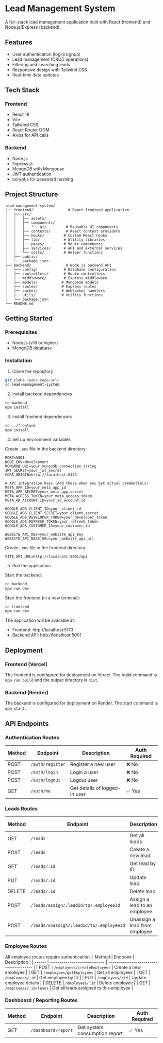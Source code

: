 # Lead Management System

A full-stack lead management application built with React (frontend) and Node.js/Express (backend).

## Features

- User authentication (login/signup)
- Lead management (CRUD operations)
- Filtering and searching leads
- Responsive design with Tailwind CSS
- Real-time data updates

## Tech Stack

### Frontend

- React 19
- Vite
- Tailwind CSS
- React Router DOM
- Axios for API calls

### Backend

- Node.js
- Express.js
- MongoDB with Mongoose
- JWT authentication
- bcryptjs for password hashing

## Project Structure

```
lead-management-system/
├── frontend/                # React frontend application
│   ├── src/
│   │   ├── assets/
│   │   ├── components/
│   │   │   └── ui/         # Reusable UI components
│   │   ├── contexts/       # React context providers
│   │   ├── hooks/         # Custom React hooks
│   │   ├── lib/           # Utility libraries
│   │   ├── pages/         # Route components
│   │   ├── services/      # API and external services
│   │   └── utils/         # Helper functions
│   ├── public/
│   └── package.json
├── backend/                # Node.js backend API
│   ├── config/            # Database configuration
│   ├── controllers/       # Route controllers
│   ├── middleware/        # Express middleware
│   ├── models/           # Mongoose models
│   ├── routes/           # Express routes
│   ├── socket/           # WebSocket handlers
│   ├── utils/            # Utility functions
│   └── package.json
└── README.md
```

## Getting Started

### Prerequisites

- Node.js (v18 or higher)
- MongoDB database

### Installation

1. Clone the repository

```bash
git clone <your-repo-url>
cd lead-management-system
```

2. Install backend dependencies

```bash
cd backend
npm install
```

3. Install frontend dependencies

```bash
cd ../frontend
npm install
```

4. Set up environment variables

Create `.env` file in the backend directory:

```env
PORT=5001
NODE_ENV=development
MONGODB_URI=your_mongodb_connection_string
JWT_SECRET=your_jwt_secret
CORS_ORIGIN=http://localhost:5173

# API Integration Keys (Add these when you get actual credentials)
META_APP_ID=your_meta_app_id
META_APP_SECRET=your_meta_app_secret
META_ACCESS_TOKEN=your_meta_access_token
META_AD_ACCOUNT_ID=your_ad_account_id

GOOGLE_ADS_CLIENT_ID=your_client_id
GOOGLE_ADS_CLIENT_SECRET=your_client_secret
GOOGLE_ADS_DEVELOPER_TOKEN=your_developer_token
GOOGLE_ADS_REFRESH_TOKEN=your_refresh_token
GOOGLE_ADS_CUSTOMER_ID=your_customer_id

WEBSITE_API_KEY=your_website_api_key
WEBSITE_API_BASE_URL=your_website_api_url
```

Create `.env` file in the frontend directory:

```env
VITE_API_URL=http://localhost:5001/api
```

5. Run the application

Start the backend:

```bash
cd backend
npm run dev
```

Start the frontend (in a new terminal):

```bash
cd frontend
npm run dev
```

The application will be available at:

- Frontend: http://localhost:5173
- Backend API: http://localhost:5001

## Deployment

### Frontend (Vercel)

The frontend is configured for deployment on Vercel. The build command is `npm run build` and the output directory is `dist`.

### Backend (Render)

The backend is configured for deployment on Render. The start command is `npm start`.

## API Endpoints

### Authentication Routes

| Method | Endpoint         | Description                   | Auth Required |
| ------ | ---------------- | ----------------------------- | ------------- |
| POST   | `/auth/register` | Register a new user           | ❌ No          |
| POST   | `/auth/login`    | Login a user                  | ❌ No          |
| POST   | `/auth/logout`   | Logout user                   | ❌ No          |
| GET    | `/auth/me`       | Get details of logged-in user | ✅ Yes         |

### Leads Routes

| Method | Endpoint                                 | Description                   | Auth Required |
| ------ | ---------------------------------------- | ----------------------------- | ------------- |
| GET    | `/leads`                                 | Get all leads                 | ✅ Yes         |
| POST   | `/leads`                                 | Create a new lead             | ✅ Yes         |
| GET    | `/leads/:id`                             | Get lead by ID                | ✅ Yes         |
| PUT    | `/leads/:id`                             | Update lead                   | ✅ Yes         |
| DELETE | `/leads/:id`                             | Delete lead                   | ✅ Yes         |
| POST   | `/leads/assign/:leadId/to/:employeeId`   | Assign a lead to an employee  | ✅ Yes         |
| POST   | `/leads/unassign/:leadId/to/:employeeId` | Unassign a lead from employee | ✅ Yes         |

### Employee Routes

All employee routes require authentication.
| Method | Endpoint                     | Description                             |
| ------ | ---------------------------- | --------------------------------------- |
| POST   | `/employees/createEmployees` | Create a new employee                   |
| GET    | `/employees/getEmployees`    | Get all employees                       |
| GET    | `/employees/:id`             | Get employee by ID                      |
| PUT    | `/employees/:id`             | Update employee details                 |
| DELETE | `/employees/:id`             | Delete employee                         |
| GET    | `/employees/:id/leads`       | Get all leads assigned to this employee |

### Dashboard / Reporting Routes

| Method | Endpoint            | Description                   | Auth Required |
| ------ | ------------------- | ----------------------------- | ------------- |
| GET    | `/dashboard/report` | Get system consumption report | ✅ Yes         |
